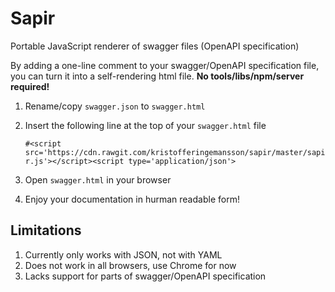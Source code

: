 # Sapir
Portable JavaScript renderer of swagger files (OpenAPI specification)

By adding a one-line comment to your swagger/OpenAPI specification file, you can turn it into a self-rendering html file.
**No tools/libs/npm/server required!**

1. Rename/copy `swagger.json` to `swagger.html`
2. Insert the following line at the top of your `swagger.html` file

   ```#<script src='https://cdn.rawgit.com/kristofferingemansson/sapir/master/sapir.js'></script><script type='application/json'>```
3. Open `swagger.html` in your browser
4. Enjoy your documentation in hurman readable form!

## Limitations
1. Currently only works with JSON, not with YAML
2. Does not work in all browsers, use Chrome for now
3. Lacks support for parts of swagger/OpenAPI specification
